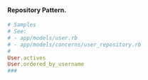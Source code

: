 #### Repository Pattern.
```ruby
# Samples
# See:
# - app/models/user.rb
# - app/models/concerns/user_repository.rb
#
User.actives
User.ordered_by_username
###